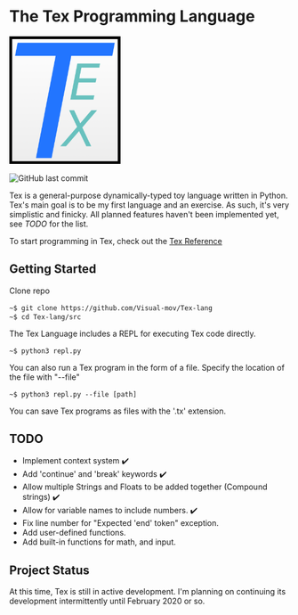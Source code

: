 # The Tex Programming Language

<img src="Tex_Logo.png" alt="Tex Logo" width="200"/>

![GitHub last commit](https://img.shields.io/github/last-commit/Visual-mov/Tex-lang)

Tex is a general-purpose dynamically-typed toy language written in Python. Tex's main goal is to be my first language and an exercise. As such, it's very simplistic and finicky. All planned features haven't been implemented yet, see *TODO* for the list.

To start programming in Tex, check out the [Tex Reference](doc/Tex-reference.md)

## Getting Started
Clone repo
```
~$ git clone https://github.com/Visual-mov/Tex-lang
~$ cd Tex-lang/src
```

The Tex Language includes a REPL for executing Tex code directly.
```
~$ python3 repl.py
```
You can also run a Tex program in the form of a file. Specify the location of the file with "--file"
```
~$ python3 repl.py --file [path]
```
You can save Tex programs as files with the '.tx' extension.

## TODO
- Implement context system ✔️
- Add 'continue' and 'break' keywords ✔️
- Allow multiple Strings and Floats to be added together (Compound strings) ✔️
- Allow for variable names to include numbers. ✔️
- Fix line number for "Expected 'end' token" exception.
- Add user-defined functions.
- Add built-in functions for math, and input.

## Project Status
At this time, Tex is still in active development. I'm planning on continuing its development intermittently until February 2020 or so.

